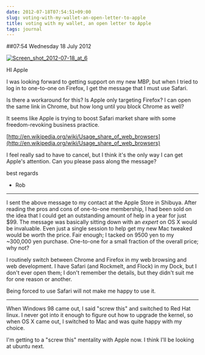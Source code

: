 ```yaml
---
date: 2012-07-18T07:54:51+09:00
slug: voting-with-my-wallet-an-open-letter-to-apple
title: voting with my wallet, an open letter to Apple
tags: journal
---
```


##07:54 Wednesday 18 July 2012

[![Screen_shot_2012-07-18_at_6](http://getfile7.posterous.com/getfile/files.posterous.com/temp-2012-07-17/uvhadEgzFggeonGbpAhyHjtJvwJmcafvGBCpGCbFvGfBfDcmkHHuyJeuwubd/Screen_shot_2012-07-18_at_6.55.37_AM.png.scaled500.png)](http://getfile6.posterous.com/getfile/files.posterous.com/temp-2012-07-17/uvhadEgzFggeonGbpAhyHjtJvwJmcafvGBCpGCbFvGfBfDcmkHHuyJeuwubd/Screen_shot_2012-07-18_at_6.55.37_AM.png.scaled1000.png)

 

HI Apple

 

I was looking forward to getting support on my new MBP, but when I tried to log in to one-to-one on Firefox, I get the message that I must use Safari.

 

 

Is there a workaround for this?  Is Apple only targeting Firefox?  I can open the same link in Chrome, but how long until you block Chrome as well?

 

 

It seems like Apple is trying to boost Safari market share with some freedom-revoking business practice.

 

 

[http://en.wikipedia.org/wiki/Usage_share_of_web_browsers](http://en.wikipedia.org/wiki/Usage_share_of_web_browsers)

 

 

I feel really sad to have to cancel, but I think it's the only way I can get Apple's attention.  Can you please pass along the message?

 

 

best regards

   

- Rob

 

 

---------

 

 

I sent the above message to my contact at the Apple Store in Shibuya. After reading the pros and cons of one-to-one membership, I had been sold on the idea that I could get an outstanding amount of help in a year for just $99. The message was basically sitting down with an _expert_ on OS X would be invaluable. Even just a single session to help get my new Mac tweaked would be worth the price. Fair enough; I tacked on 9500 yen to my ~300,000 yen purchase. One-to-one for a small fraction of the overall price; why not?

 

 

I routinely switch between Chrome and Firefox in my web browsing and web development. I have Safari (and Rockmelt, and Flock) in my Dock, but I don't ever open them; I don't remember the details, but they didn't suit me for one reason or another.

 

 

Being forced to use Safari will not make me happy to use it.

 

 

---------

 

 

When Windows 98 came out, I said "screw this" and switched to Red Hat linux. I never got into it enough to figure out how to upgrade the kernel, so when OS X came out, I switched to Mac and was quite happy with my choice.

 

 

I'm getting to a "screw this" mentality with Apple now. I think I'll be looking at ubuntu next.  


 
